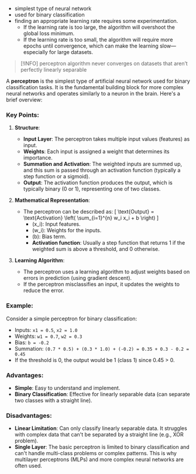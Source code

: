 - simplest type of neural network
- used for binary classification
- finding an appropriate learning rate requires some experimentation. 
	- If the learning rate is too large, the algorithm will overshoot the global loss minimum.
	- If the learning rate is too small, the algorithm will require more epochs until convergence, which can make the learning slow—especially for large datasets.

> [!INFO] perceptron algorithm never converges on datasets that aren’t perfectly linearly separable

A **perceptron** is the simplest type of artificial neural network used for binary classification tasks. It is the fundamental building block for more complex neural networks and operates similarly to a neuron in the brain. Here's a brief overview:
### Key Points:
1. **Structure**:
   - **Input Layer**: The perceptron takes multiple input values (features) as input.
   - **Weights**: Each input is assigned a weight that determines its importance.
   - **Summation and Activation**: The weighted inputs are summed up, and this sum is passed through an activation function (typically a step function or a sigmoid).
   - **Output**: The activation function produces the output, which is typically binary (0 or 1), representing one of two classes.

2. **Mathematical Representation**:
   - The perceptron can be described as:
     \[
     \text{Output} = \text{Activation} \left( \sum_{i=1}^{n} w_i x_i + b \right)
     \]
     - \(x_i\): Input features.
     - \(w_i\): Weights for the inputs.
     - \(b\): Bias term.
     - **Activation function**: Usually a step function that returns 1 if the weighted sum is above a threshold, and 0 otherwise.

3. **Learning Algorithm**:
   - The perceptron uses a learning algorithm to adjust weights based on errors in prediction (using gradient descent).
   - If the perceptron misclassifies an input, it updates the weights to reduce the error.

### Example:
Consider a simple perceptron for binary classification:
- Inputs: `x1 = 0.5`, `x2 = 1.0`
- Weights: `w1 = 0.7`, `w2 = 0.3`
- Bias: `b = -0.2`
- Summation: `(0.7 * 0.5) + (0.3 * 1.0) + (-0.2) = 0.35 + 0.3 - 0.2 = 0.45`
- If the threshold is 0, the output would be 1 (class 1) since 0.45 > 0.

### Advantages:
- **Simple**: Easy to understand and implement.
- **Binary Classification**: Effective for linearly separable data (can separate two classes with a straight line).

### Disadvantages:
- **Linear Limitation**: Can only classify linearly separable data. It struggles with complex data that can't be separated by a straight line (e.g., XOR problem).
- **Single Layer**: The basic perceptron is limited to binary classification and can't handle multi-class problems or complex patterns. This is why multilayer perceptrons (MLPs) and more complex neural networks are often used.

